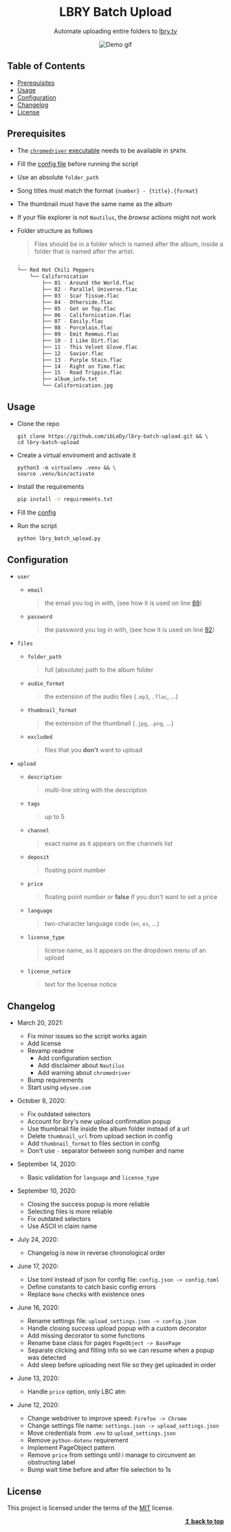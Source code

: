 <div align="center">
  <h1>LBRY Batch Upload</h1>
  <p>Automate uploading entire folders to <a href="https://odysee.com" target="_blank">lbry.tv</a></p>
</div>

<div align="center">
  <img src="demo.gif" alt="Demo gif">
</div>

## Table of Contents

- [Prerequisites](#prerequisites)
- [Usage](#usage)
- [Configuration](#configuration)
- [Changelog](#changelog)
- [License](#license)

## Prerequisites

- The [`chromedriver` executable](https://sites.google.com/a/chromium.org/chromedriver/home) needs to be available in `$PATH`.
- Fill the [config file](./config.toml) before running the script
- Use an absolute `folder_path`
- Song titles must match the format `{number} - {title}.{format}`
- The thumbnail must have the same name as the album
- If your file explorer is not `Nautilus`, the _browse_ actions might not work
- Folder structure as follows

  > Files should be in a folder which is named after the album, inside a
  > folder that is named after the artist.

  ```bash
  .
  └── Red Hot Chili Peppers
      └── Californication
          ├── 01 - Around the World.flac
          ├── 02 - Parallel Universe.flac
          ├── 03 - Scar Tissue.flac
          ├── 04 - Otherside.flac
          ├── 05 - Get on Top.flac
          ├── 06 - Californication.flac
          ├── 07 - Easily.flac
          ├── 08 - Porcelain.flac
          ├── 09 - Emit Remmus.flac
          ├── 10 - I Like Dirt.flac
          ├── 11 - This Velvet Glove.flac
          ├── 12 - Savior.flac
          ├── 13 - Purple Stain.flac
          ├── 14 - Right on Time.flac
          ├── 15 - Road Trippin.flac
          ├── album_info.txt
          └── Californication.jpg
  ```

## Usage

- Clone the repo

  ```text
  git clone https://github.com/ibLeDy/lbry-batch-upload.git && \
  cd lbry-batch-upload
  ```

- Create a virtual enviroment and activate it

  ```text
  python3 -m virtualenv .venv && \
  source .venv/bin/activate
  ```

- Install the requirements

  ```sh
  pip install -r requirements.txt
  ```

- Fill the [config](./config.toml)

- Run the script

  ```sh
  python lbry_batch_upload.py
  ```

## Configuration

- `user`
  - `email`
    > the email you log in with, (see how it is used on line [89](./lbry_batch_upload.py#L89))
  - `password`
    > the password you log in with, (see how it is used on line [92](./lbry_batch_upload.py#L92))

- `files`
  - `folder_path`
    > full (absolute) path to the album folder
  - `audio_format`
    > the extension of the audio files (`.mp3`, `.flac`, ...)
  - `thumbnail_format`
    > the extension of the thumbnail (`.jpg`, `.png`, ...)
  - `excluded`
    > files that you **don't** want to upload

- `upload`
  - `description`
    > multi-line string with the description
  - `tags`
    > up to 5
  - `channel`
    > exact name as it appears on the channels list
  - `deposit`
    > floating point number
  - `price`
    > floating point number or **false** if you don't want to set a price
  - `language`
    > two-character language code (`en`, `es`, ...)
  - `license_type`
    > license name, as it appears on the dropdown menu of an upload
  - `license_notice`
    > text for the license notice

## Changelog

- March 20, 2021:
  - Fix minor issues so the script works again
  - Add license
  - Revamp readme
    - Add configuration section
    - Add disclaimer about `Nautilus`
    - Add warning about `chromedriver`
  - Bump requirements
  - Start using `odysee.com`

- October 8, 2020:
  - Fix outdated selectors
  - Account for lbry's new upload confirmation popup
  - Use thumbnail file inside the album folder instead of a url
  - Delete `thumbnail_url` from upload section in config
  - Add `thumbnail_format` to files section in config
  - Don't use `-` separator between song number and name

- September 14, 2020:
  - Basic validation for `language` and `license_type`

- September 10, 2020:
  - Closing the success popup is more reliable
  - Selecting files is more reliable
  - Fix outdated selectors
  - Use ASCII in claim name

- July 24, 2020:
  - Changelog is now in reverse chronological order

- June 17, 2020:
  - Use toml instead of json for config file: `config.json -> config.toml`
  - Define constants to catch basic config errors
  - Replace `None` checks with existence ones

- June 16, 2020:
  - Rename settings file: `upload_settings.json -> config.json`
  - Handle closing success upload popup with a custom decorator
  - Add missing decorator to some functions
  - Rename base class for pages `PageObject -> BasePage`
  - Separate clicking and filling info so we can resume when a popup was detected
  - Add sleep before uploading next file so they get uploaded in order

- June 13, 2020:
  - Handle `price` option, only LBC atm

- June 12, 2020:
  - Change webdriver to improve speed: `Firefox -> Chrome`
  - Change settings file name: `settings.json -> upload_settings.json`
  - Move credentials from `.env` to `upload_settings.json`
  - Remove `python-dotenv` requirement
  - Implement PageObject pattern
  - Remove `price` from settings until i manage to circunvent an obstructing label
  - Bump wait time before and after file selection to 1s

## License

This project is licensed under the terms of the
[MIT](https://choosealicense.com/licenses/mit/) license.

<div align="right">
  <b><a href="#lbry-batch-upload">↥ back to top</a></b>
</div>
